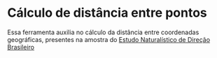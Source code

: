 # Cálculo de distância entre pontos

Essa ferramenta auxilia no cálculo da distância entre coordenadas geográficas, presentes na amostra do [Estudo Naturalístico de Direção Brasileiro](http://www.tecnologia.ufpr.br/portal/ceppur/estudo-naturalistico-de-direcao-brasileiro/)
